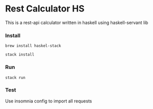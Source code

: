 # Rest Calculator HS

This is a rest-api calculator written in haskell using haskell-servant lib

### Install

`brew install haskel-stack`

`stack install`


### Run

`stack run`

### Test

Use insomnia config to import all requests
